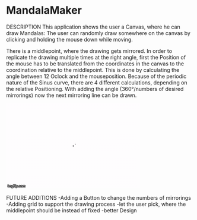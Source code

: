 # MandalaMaker

DESCRIPTION
This application shows the user a Canvas, where he can draw Mandalas: 
The user can randomly draw somewhere on the canvas by clicking and holding the mouse down while moving. 

There is a middlepoint, where the drawing gets mirrored.
In order to replicate the drawing multiple times at the right angle,
first the Position of the mouse has to be translated from the coordinates in the canvas to the coordination relative to the middlepoint. 
This is done by calculating the angle between 12 Oclock and the mouseposition.
Because of the periodic nature of the Sinus curve, there are 4 different calculations, depending on the relative Positioning.
With adding the angle (360°/numbers of desired mirrorings) now the next mirroring line can be drawn.

![](mandalaexample.gif)


FUTURE ADDITIONS
-Adding a Button to change the numbers of mirrorings
-Adding grid to support the drawing process
-let the user pick, where the middlepoint should be instead of fixed
-better Design
